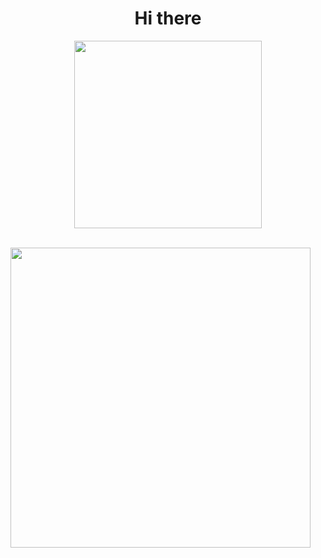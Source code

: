 <h1 align = "center"> Hi there </h1>

<p align="center">

  <a href="https://www.linkedin.com/in/ka-wong-15064a161/">
  <img src="https://upload.wikimedia.org/wikipedia/commons/0/01/LinkedIn_Logo.svg" width = "300">
  </a>

  <br />

<!--   <a href="https://devpost.com/cjpp0012?ref_content=user-portfolio&ref_feature=portfolio&ref_medium=global-nav">
  <img src="https://i.imgur.com/f728zFN.png" width = "300">
  </a> -->
  <br />
  
  <img src="https://i.giphy.com/media/ZgTR3UQ9XAWDvqy9jv/giphy.webp" width="480" height="480"> </p>


<!--
**cjpp0012/cjpp0012** is a ✨ _special_ ✨ repository because its `README.md` (this file) appears on your GitHub profile.

Here are some ideas to get you started:

- 🔭 I’m currently working on ...
- 🌱 I’m currently learning ...
- 👯 I’m looking to collaborate on ...
- 🤔 I’m looking for help with ...
- 💬 Ask me about ...
- 📫 How to reach me: ...
- 😄 Pronouns: ...
- ⚡ Fun fact: ...
-->
